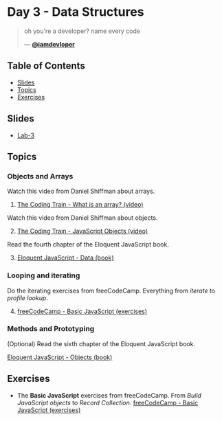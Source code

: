 # Day 3 - Data Structures

> oh you're a developer? name every code
>
> — [**@iamdevloper**][tweet]

## Table of Contents
- [Slides](#slides)
- [Topics](#topics)
- [Exercises](#exercises)

## Slides
* [Lab-3][l3]

## Topics

### Objects and Arrays

Watch this video from Daniel Shiffman about arrays.

1. [The Coding Train - What is an array? (video)][arrays]

Watch this video from Daniel Shiffman about objects.

2. [The Coding Train - JavaScript Objects (video)][objects]

Read the fourth chapter of the Eloquent JavaScript book.

3. [Eloquent JavaScript - Data (book)][data]

### Looping and iterating

Do the iterating exercises from freeCodeCamp. Everything from _iterate_ to _profile lookup_.

4. [freeCodeCamp - Basic JavaScript (exercises)][fcc]

### Methods and Prototyping


(Optional) Read the sixth chapter of the Eloquent JavaScript book.

[Eloquent JavaScript - Objects (book)][object]

## Exercises
* The **Basic JavaScript** exercises from freeCodeCamp. From _Build JavaScript objects_ to _Record Collection_. [freeCodeCamp - Basic JavaScript (exercises)][fcc]

[tweet]: https://twitter.com/iamdevloper/status/1187696477629571072
[l3]: #

[fcc]: https://www.freecodecamp.org/learn
[arrays]: https://www.youtube.com/watch?v=VIQoUghHSxU
[objects]: https://www.youtube.com/watch?v=-e5h4IGKZRY
[data]: https://eloquentjavascript.net/04_data.html
[object]: https://eloquentjavascript.net/06_object.html
